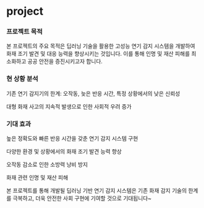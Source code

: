 # project

### 프로젝트 목적
본 프로젝트의 주요 목적은 딥러닝 기술을 활용한 고성능 연기 감지 시스템을 개발하여 화재 조기 발견 및 대응 능력을 향상시키는 것입니다. 이를 통해 인명 및 재산 피해를 최소화하고 공공 안전을 증진시키고자 합니다.

### 현 상황 분석
기존 연기 감지기의 한계: 오작동, 늦은 반응 시간, 특정 상황에서의 낮은 신뢰성

대형 화재 사고의 지속적 발생으로 인한 사회적 우려 증가


### 기대 효과
높은 정확도와 빠른 반응 시간을 갖춘 연기 감지 시스템 구현

다양한 환경 및 상황에서의 화재 조기 발견 능력 향상

오작동 감소로 인한 소방력 낭비 방지

화재 관련 인명 및 재산 피해 

본 프로젝트를 통해 개발될 딥러닝 기반 연기 감지 시스템은 기존 화재 감지 기술의 한계를 극복하고, 더욱 안전한 사회 구현에 기여할 것으로 기대됩니다~
